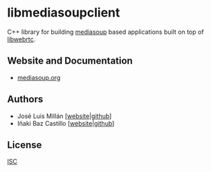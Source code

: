 # libmediasoupclient

C++ library for building [mediasoup][mediasoup-website] based applications built on top of [libwebrtc][libwebrtc].



## Website and Documentation

* [mediasoup.org][mediasoup-website]



## Authors

* José Luis Millán [[website](https://jssip.net)|[github](https://github.com/jmillan/)]
* Iñaki Baz Castillo [[website](https://inakibaz.me)|[github](https://github.com/ibc/)]



## License

[ISC](./LICENSE)




[mediasoup-website]: https://mediasoup.org
[libwebrtc]: https://webrtc.org/native-code
